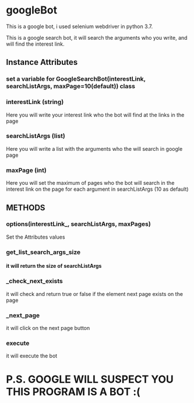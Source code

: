 # googleBot
This is a google bot, i used selenium webdriver in python 3.7.

This is a google search bot, it will search the arguments who you write, and will find the interest link.

## Instance Attributes

### set a variable for GoogleSearchBot(interestLink, searchListArgs, maxPage=10(default)) class

### interestLink (string)
 Here you will write your interest link who the bot will find at the links in the page

### searchListArgs (list)
 Here you will write a list with the arguments who the will search in google page

### maxPage (int)
 Here you will set the maximum of pages who the bot will search in the interest link on the page for each argument in searchListArgs (10 as default) 

## METHODS
### options(interestLink_, searchListArgs, maxPages)
 Set the Attributes values

### get_list_search_args_size
#### it will return the size of searchListArgs

### _check_next_exists
 it will check and return true or false if the element next page exists on the page

### _next_page
 it will click on the next page button

### execute
 it will execute the bot
 
# P.S. GOOGLE WILL SUSPECT YOU THIS PROGRAM IS A BOT :(
